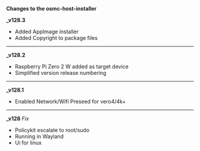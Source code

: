 **Changes to the osmc-host-installer**

**_v128.3**
- Added AppImage installer
- Added Copyright to package files 

---

**_v128.2**
- Raspberry Pi Zero 2 W added as target device
- Simplified version release numbering 

---

**_v128.1**
- Enabled Network/Wifi Preseed for vero4/4k+

---

**_v128**
_Fix_
- Policykit escalate to root/sudo
- Running in Wayland
- Ui for linux
